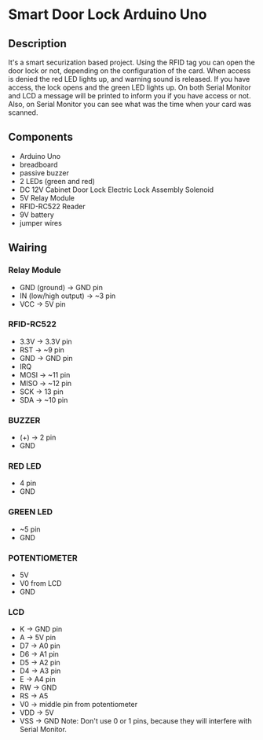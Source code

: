 # Smart Door Lock Arduino Uno #
## Description ##
It's a smart securization based project. Using the RFID tag you can open the door lock or not, depending on the configuration of the card. When access is denied the red LED lights up, and warning sound is released. If you have access, the lock opens and the green LED lights up. 
On both Serial Monitor and LCD a message will be printed to inform you if you have access or not.
Also, on Serial Monitor you can see what was the time when your card was scanned.
## Components ##
* Arduino Uno
* breadboard
* passive buzzer
* 2 LEDs (green and red)
* DC 12V Cabinet Door Lock Electric Lock Assembly Solenoid 
* 5V Relay Module
* RFID-RC522 Reader
* 9V battery
* jumper wires

## Wairing ##
### Relay Module ###
* GND (ground) -> GND pin
* IN (low/high output) -> ~3 pin
* VCC -> 5V pin 

### RFID-RC522 ###
* 3.3V -> 3.3V pin
* RST -> ~9 pin
* GND -> GND pin
* IRQ 
* MOSI -> ~11 pin
* MISO -> ~12 pin
* SCK -> 13 pin
* SDA -> ~10 pin

### BUZZER ###
* (+) -> 2 pin
* GND

### RED LED ###
* 4 pin
* GND

### GREEN LED ###
* ~5 pin
* GND

### POTENTIOMETER ###
* 5V
* V0 from LCD
* GND

### LCD ###
* K -> GND pin
* A -> 5V pin
* D7 -> A0 pin
* D6 -> A1 pin
* D5 -> A2 pin
* D4 -> A3 pin
* E -> A4 pin
* RW -> GND
* RS -> A5
* V0 -> middle pin from potentiometer
* VDD -> 5V
* VSS -> GND
Note: Don't use 0 or 1 pins, because they will interfere with Serial Monitor.
